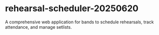 # rehearsal-scheduler-20250620
A comprehensive web application for bands to schedule rehearsals, track attendance, and manage setlists.
